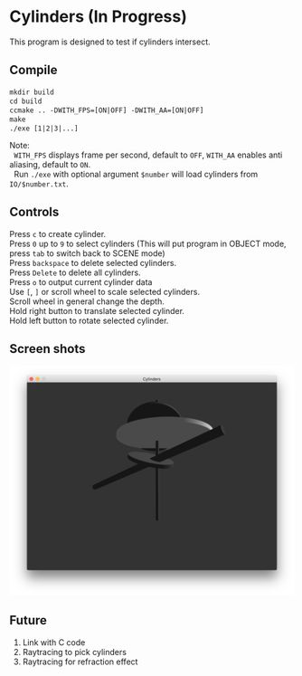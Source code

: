# Cylinders (In Progress)

This program is designed to test if cylinders intersect.

## Compile
```
mkdir build
cd build
ccmake .. -DWITH_FPS=[ON|OFF] -DWITH_AA=[ON|OFF]
make
./exe [1|2|3|...]
```

Note: <br />
&nbsp;&nbsp;`WITH_FPS` displays frame per second, default to `OFF`, `WITH_AA` enables anti aliasing, default to `ON`. <br />
&nbsp;&nbsp;Run `./exe` with optional argument `$number` will load cylinders from `IO/$number.txt`. <br />

## Controls
Press `c` to create cylinder.<br />
Press `0` up to `9` to select cylinders (This will put program in OBJECT mode, press `tab` to switch back to SCENE mode)<br />
Press `backspace` to delete selected cylinders.<br />
Press `Delete` to delete all cylinders.<br />
Press `o` to output current cylinder data<br />
Use `[`, `]` or scroll wheel to scale selected cylinders.<br />
Scroll wheel in general change the depth.<br />
Hold right button to translate selected cylinder.<br />
Hold left button to rotate selected cylinder.<br />

## Screen shots
![alt text](https://github.com/Guo-Haowei/Cylinders/blob/master/ScreenShot.png)

## Future
1. Link with C code
2. Raytracing to pick cylinders
3. Raytracing for refraction effect

